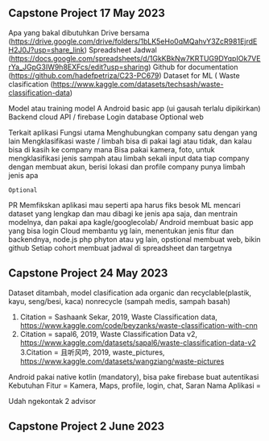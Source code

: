 Capstone Project 17 May 2023
--

Apa yang bakal dibutuhkan
Drive bersama (https://drive.google.com/drive/folders/1bLK5eHo0qMQahvY3ZcR981EjrdEH2J0J?usp=share_link) 
Spreadsheet Jadwal (https://docs.google.com/spreadsheets/d/1GkKBkNw7KRTUG9DYqpIOk7VErYa_JGpG3IW9h8EXFcs/edit?usp=sharing)
Github for documentation (https://github.com/hadefpetriza/C23-PC679)
Dataset for ML (
Waste clasification (https://www.kaggle.com/datasets/techsash/waste-classification-data)


Model atau training model
A
Android basic app (ui gausah terlalu dipikirkan)
Backend cloud API / firebase
Login database
Optional web

Terkait aplikasi
Fungsi utama 
Menghubungkan company satu dengan yang lain
Mengklasifikasi waste / limbah bisa di pakai lagi atau tidak, dan kalau bisa di kasih ke company mana
Bisa pakai kamera, foto, untuk mengklasifikasi jenis sampah atau limbah
sekali input data tiap company dengan membuat akun, berisi lokasi dan profile company punya limbah jenis apa 


	Optional


PR
Memfikskan aplikasi mau seperti apa harus fiks besok
ML mencari dataset yang lengkap dan mau dibagi ke jenis apa saja, dan mentrain modelnya, dan pakai apa kagle/googlecolab/
Android membuat basic app yang bisa login
Cloud membantu yg lain, menentukan jenis fitur dan backendnya, node.js php phyton atau yg lain, opstional membuat web, bikin github
Setiap cohort membuat jadwal di spreadsheet dan targetnya

Capstone Project 24 May 2023
--
Dataset ditambah, model clasification ada organic dan recyclable(plastik, kayu, seng/besi, kaca) nonrecycle (sampah medis, sampah basah)

1. Citation = Sashaank Sekar, 2019, Waste Classification data, https://www.kaggle.com/code/beyzanks/waste-classification-with-cnn
2. Citation = sapal6, 2019, Waste Classification Data v2, https://www.kaggle.com/datasets/sapal6/waste-classification-data-v2
3.Citation = 且听风吟, 2019, waste_pictures, https://www.kaggle.com/datasets/wangziang/waste-pictures


Android pakai native kotlin (mandatory), bisa pake firebase buat autentikasi
Kebutuhan Fitur = Kamera, Maps, profile, login, chat, 
Saran Nama Aplikasi = 


Udah ngekontak 2 advisor

Capstone Project 2 June 2023
--

